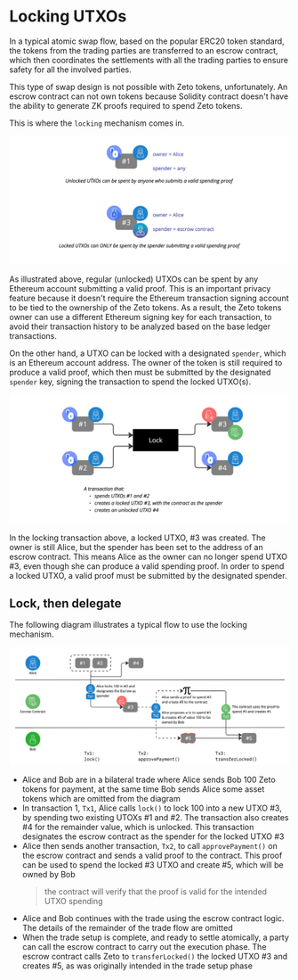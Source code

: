 # Locking UTXOs

In a typical atomic swap flow, based on the popular ERC20 token standard, the tokens from the trading parties are transferred to an escrow contract, which then coordinates the settlements with all the trading parties to ensure safety for all the involved parties.

This type of swap design is not possible with Zeto tokens, unfortunately. An escrow contract can not own tokens because Solidity contract doesn't have the ability to generate ZK proofs required to spend Zeto tokens.

This is where the `locking` mechanism comes in.

![locking and spending](../images/locking-spending.jpg)

As illustrated above, regular (unlocked) UTXOs can be spent by any Ethereum account submitting a valid proof. This is an important privacy feature because it doesn't require the Ethereum transaction signing account to be tied to the ownership of the Zeto tokens. As a result, the Zeto tokens owner can use a different Ethereum signing key for each transaction, to avoid their transaction history to be analyzed based on the base ledger transactions.

On the other hand, a UTXO can be locked with a designated `spender`, which is an Ethereum account address. The owner of the token is still required to produce a valid proof, which then must be submitted by the designated `spender` key, signing the transaction to spend the locked UTXO(s).

![locking transaction](../images/locking-tx.jpg)

In the locking transaction above, a locked UTXO, \#3 was created. The owner is still Alice, but the spender has been set to the address of an escrow contract. This means Alice as the owner can no longer spend UTXO \#3, even though she can produce a valid spending proof. In order to spend a locked UTXO, a valid proof must be submitted by the designated spender.

## Lock, then delegate

The following diagram illustrates a typical flow to use the locking mechanism.

![locking flow](../images/locking-flow.jpg)

- Alice and Bob are in a bilateral trade where Alice sends Bob 100 Zeto tokens for payment, at the same time Bob sends Alice some asset tokens which are omitted from the diagram
- In transaction 1, `Tx1`, Alice calls `lock()` to lock 100 into a new UTXO \#3, by spending two existing UTOXs \#1 and \#2. The transaction also creates \#4 for the remainder value, which is unlocked. This transaction designates the escrow contract as the spender for the locked UTXO \#3
- Alice then sends another transaction, `Tx2`, to call `approvePayment()` on the escrow contract and sends a valid proof to the contract. This proof can be used to spend the locked \#3 UTXO and create \#5, which will be owned by Bob
  > the contract will verify that the proof is valid for the intended UTXO spending
- Alice and Bob continues with the trade using the escrow contract logic. The details of the remainder of the trade flow are omitted
- When the trade setup is complete, and ready to settle atomically, a party can call the escrow contract to carry out the execution phase. The escrow contract calls Zeto to `transferLocked()` the locked UTXO \#3 and creates \#5, as was originally intended in the trade setup phase
